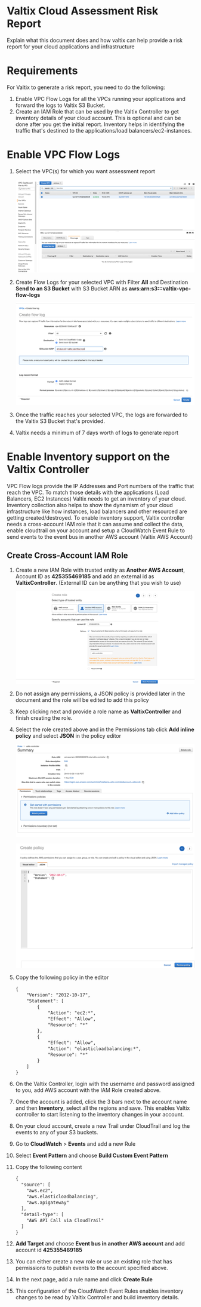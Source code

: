 # Valtix Cloud Assessment Risk Report
Explain what this document does and how valtix can help provide a risk report for your cloud applications and infrastructure

# Requirements
For Valtix to generate a risk report, you need to do the following:
1. Enable VPC Flow Logs for all the VPCs running your applications and forward the logs to Valtix S3 Bucket.
1. Create an IAM Role that can be used by the Valtix Controller to get inventory details of your cloud account. This is optional and can be done after you get the initial report. Inventory helps in identifying the traffic that's destined to the applications/load balancers/ec2-instances. 

# Enable VPC Flow Logs
1. Select the VPC(s) for which you want assessment report

    ![VPC Selection](screenshots/vpc-flow-logs-01.png "Select VPC to Enable Flow Logs")

1. Create Flow Logs for your selected VPC with Filter **All** and Destination **Send to an S3 Bucket** with S3 Bucket ARN
as **aws:arn:s3:::valtix-vpc-flow-logs**

     ![VPC Selection](screenshots/vpc-flow-logs-02.png "Send Logs to Valtix S3 Bucket")
     
1. Once the traffic reaches your selected VPC, the logs are forwarded to the Valtix S3 Bucket that's provided.
1. Valtix needs a minimum of 7 days worth of logs to generate report

# Enable Inventory support on the Valtix Controller
VPC Flow logs provide the IP Addresses and Port numbers of the traffic that reach the VPC. To match those details
with the applications (Load Balancers, EC2 Instances) Valtix needs to get an inventory of your cloud. Inventory
collection also helps to show the dynamism of your cloud infrastructure like how instances, load balancers and
other resourced are getting created/destroyed. To enable inventory support, Valtix controller needs a 
cross-account IAM role that it can assume and collect the data, enable cloudtrail on your account and setup a CloudWatch Event Rule to send events to the event bus in another AWS account (Valtix AWS Account)

## Create Cross-Account IAM Role
1. Create a new IAM Role with trusted entity as **Another AWS Account**, Account ID as **425355469185** and add an external id as **ValtixController**. (External ID can be anything that you wish to use)

    ![Role1](screenshots/role-00.png "Create new role with trusted party as another aws account")

1. Do not assign any permissions, a JSON policy is provided later in the document and the role will be edited to add this policy

1. Keep clicking next and provide a role name as **ValtixController** and finish creating the role.

1. Select the role created above and in the Permissions tab click **Add inline policy** and select **JSON** in the policy editor

    ![Role2](screenshots/role-01.png "Edit role to add inline policy")
    
    ![Role3](screenshots/role-02.png "Open JSON editor") 

1. Copy the following policy in the editor

    ```
    {
        "Version": "2012-10-17",
        "Statement": [
            {
                "Action": "ec2:*",
                "Effect": "Allow",
                "Resource": "*"
            },
            {
                "Effect": "Allow",
                "Action": "elasticloadbalancing:*",
                "Resource": "*"
            }
        ]
    }
    ```

1. On the Valtix Controller, login with the username and password assigned to you, add AWS account with the IAM Role created above.
1. Once the account is added, click the 3 bars next to the account name and then **Inventory**, select all the regions and save. This enables Valtix controller to start listening to the inventory changes in your account.
1. On your cloud account, create a new Trail under CloudTrail and log the events to any of your S3 buckets.
1. Go to **CloudWatch** > **Events** and add a new Rule
1. Select **Event Pattern** and choose **Build Custom Event Pattern**
1. Copy the following content
    ```
    {
      "source": [
        "aws.ec2",
        "aws.elasticloadbalancing",
        "aws.apigateway"
      ],
      "detail-type": [
        "AWS API Call via CloudTrail"
      ]
    }
    ```
1. **Add Target** and choose **Event bus in another AWS account** and add account id **425355469185**
1. You can either create a new role or use an existing role that has permissions to publish events to the account specified above.
1. In the next page, add a rule name and click **Create Rule**
1. This configuration of the CloudWatch Event Rules enables inventory changes to be read by Valtix Controller and build inventory details.
